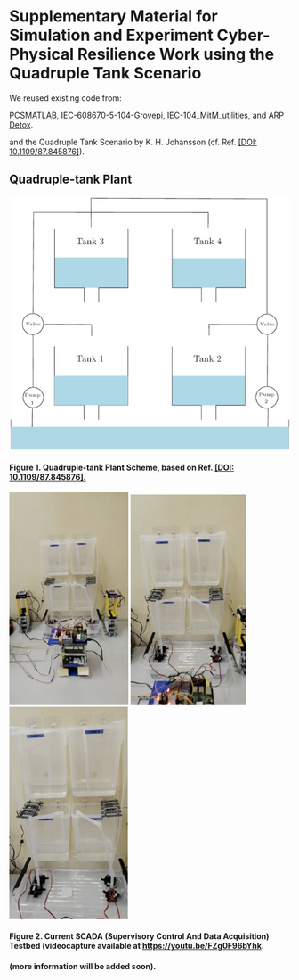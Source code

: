 Supplementary Material for Simulation and Experiment Cyber-Physical
Resilience Work using the Quadruple Tank Scenario
===

We reused existing code from:

<a href="https://github.com/karrocon/pcsmatlab">PCSMATLAB</a>,
<a
href="https://github.com/dry3ss/IEC-608670-5-104-Grovepi">IEC-608670-5-104-Grovepi</a>,
<a href="https://github.com/dry3ss/IEC-104_MitM_utilities">IEC-104_MitM_utilities</a>,
and <a href="https://github.com/dry3ss/ARP_detox">ARP Detox</a>.

and the Quadruple Tank Scenario by K. H. Johansson (cf. Ref. <a href="https://doi.org/10.1109/87.845876">[DOI: 10.1109/87.845876]</a>).

## Quadruple-tank Plant

![figure1-scheme](https://github.com/jgalfaro/mirrored-quadruple-tank/blob/master/figures/fourtanks.png)
#### Figure 1. Quadruple-tank Plant Scheme, based on Ref. <a href="https://doi.org/10.1109/87.845876">[DOI: 10.1109/87.845876].</a>

[![figure2a-video](https://github.com/jgalfaro/mirrored-quadruple-tank/blob/master/figures/testbed.png)](https://youtu.be/FZg0F96bYhk) [![figure2b-video](https://github.com/jgalfaro/mirrored-quadruple-tank/blob/master/figures/testbed2.png)](https://youtu.be/FZg0F96bYhk) [![figure2c-video](https://github.com/jgalfaro/mirrored-quadruple-tank/blob/master/figures/testbed3.png)](https://youtu.be/FZg0F96bYhk)
#### Figure 2. Current SCADA (Supervisory Control And Data Acquisition) Testbed (videocapture available at <a href="https://youtu.be/FZg0F96bYhk">https://youtu.be/FZg0F96bYhk</a>.

#### (more information will be added soon).
